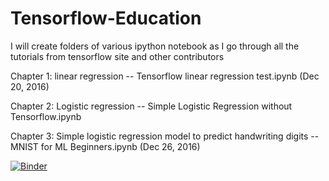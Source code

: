 # Tensorflow-Education

I will create folders of various ipython notebook as I go through all the tutorials from tensorflow site and other contributors

Chapter 1: linear regression 
-- Tensorflow linear regression test.ipynb (Dec 20, 2016)

Chapter 2: Logistic regression 
-- Simple Logistic Regression without Tensorflow.ipynb

Chapter 3: Simple logistic regression model to predict handwriting digits
-- MNIST for ML Beginners.ipynb (Dec 26, 2016)

[![Binder](https://mybinder.org/badge.svg)](https://mybinder.org/v2/gh/aayancheng/Tensorflow-Education/master)
